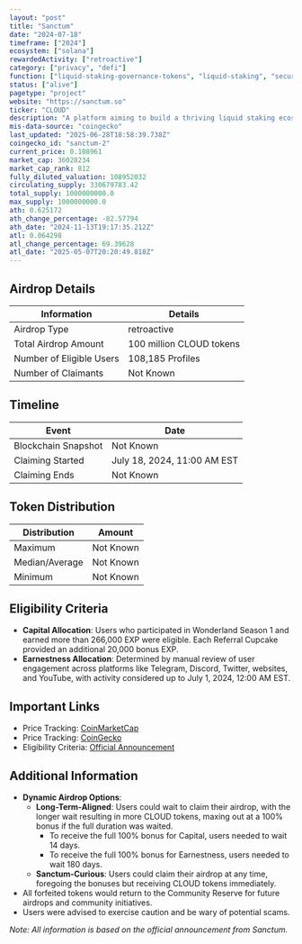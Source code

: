```yaml
---
layout: "post"
title: "Sanctum"
date: "2024-07-18"
timeframe: ["2024"]
ecosystem: ["solana"]
rewardedActivity: ["retroactive"]
category: ["privacy", "defi"]
function: ["liquid-staking-governance-tokens", "liquid-staking", "security", "decentralized-finance"]
status: ["alive"]
pagetype: "project"
website: "https://sanctum.so"
ticker: "CLOUD"
description: "A platform aiming to build a thriving liquid staking ecosystem on Solana."
mis-data-source: "coingecko"
last_updated: "2025-06-28T18:58:39.738Z"
coingecko_id: "sanctum-2"
current_price: 0.108961
market_cap: 36028234
market_cap_rank: 812
fully_diluted_valuation: 108952032
circulating_supply: 330679783.42
total_supply: 1000000000.0
max_supply: 1000000000.0
ath: 0.625172
ath_change_percentage: -82.57794
ath_date: "2024-11-13T19:17:35.212Z"
atl: 0.064298
atl_change_percentage: 69.39628
atl_date: "2025-05-07T20:20:49.818Z"
---
```


## Airdrop Details

| Information              | Details                  |
| ------------------------ | ------------------------ |
| Airdrop Type             | retroactive              |
| Total Airdrop Amount     | 100 million CLOUD tokens |
| Number of Eligible Users | 108,185 Profiles         |
| Number of Claimants      | Not Known                |

## Timeline

| Event               | Date                        |
| ------------------- | --------------------------- |
| Blockchain Snapshot | Not Known                   |
| Claiming Started    | July 18, 2024, 11:00 AM EST |
| Claiming Ends       | Not Known                   |

## Token Distribution

| Distribution   | Amount    |
| -------------- | --------- |
| Maximum        | Not Known |
| Median/Average | Not Known |
| Minimum        | Not Known |

## Eligibility Criteria

- **Capital Allocation**: Users who participated in Wonderland Season 1 and earned more than 266,000 EXP were eligible. Each Referral Cupcake provided an additional 20,000 bonus EXP.
- **Earnestness Allocation**: Determined by manual review of user engagement across platforms like Telegram, Discord, Twitter, websites, and YouTube, with activity considered up to July 1, 2024, 12:00 AM EST.

## Important Links

- Price Tracking: [CoinMarketCap](https://coinmarketcap.com/currencies/cloud)
- Price Tracking: [CoinGecko](https://www.coingecko.com/en/coins/cloud)
- Eligibility Criteria: [Official Announcement](https://learn.sanctum.so/blog/the-final-cloud-airdrop-post)

## Additional Information

- **Dynamic Airdrop Options**:
  - **Long-Term-Aligned**: Users could wait to claim their airdrop, with the longer wait resulting in more CLOUD tokens, maxing out at a 100% bonus if the full duration was waited.
    - To receive the full 100% bonus for Capital, users needed to wait 14 days.
    - To receive the full 100% bonus for Earnestness, users needed to wait 180 days.
  - **Sanctum-Curious**: Users could claim their airdrop at any time, foregoing the bonuses but receiving CLOUD tokens immediately.
- All forfeited tokens would return to the Community Reserve for future airdrops and community initiatives.
- Users were advised to exercise caution and be wary of potential scams.

_Note: All information is based on the official announcement from Sanctum._